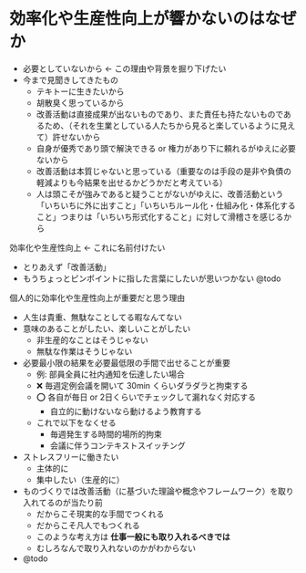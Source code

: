 # 効率化や生産性向上が響かないのはなぜか
- 必要としていないから ← この理由や背景を掘り下げたい
- 今まで見聞きしてきたもの
  - テキトーに生きたいから
  - 胡散臭く思っているから
  - 改善活動は直接成果が出ないものであり、また責任も持たないものであるため、（それを生業としている人たちから見ると楽しているように見えて）許せないから
  - 自身が優秀であり頭で解決できる or 権力があり下に頼れるがゆえに必要ないから
  - 改善活動は本質じゃないと思っている（重要なのは手段の是非や負債の軽減よりも今結果を出せるかどうかだと考えている）
  - 人は頭こそが強みであると疑うことがないがゆえに、改善活動という「いちいちに外に出すこと」「いちいちルール化・仕組み化・体系化すること」つまりは「いちいち形式化すること」に対して滑稽さを感じるから

効率化や生産性向上 ← これに名前付けたい

- とりあえず「改善活動」
- もうちょっとピンポイントに指した言葉にしたいが思いつかない @todo

個人的に効率化や生産性向上が重要だと思う理由

- 人生は貴重、無駄なことしてる暇なんてない
- 意味のあることがしたい、楽しいことがしたい
  - 非生産的なことはそうじゃない
  - 無駄な作業はそうじゃない
- 必要最小限の結果を必要最低限の手間で出せることが重要
  - 例: 部員全員に社内通知を伝達したい場合
  - :x: 毎週定例会議を開いて 30min くらいダラダラと拘束する
  - :o: 各自が毎日 or 2日くらいでチェックして漏れなく対応する
    - 自立的に動けないなら動けるよう教育する
  - これで以下をなくせる
    - 毎週発生する時間的場所的拘束
    - 会議に伴うコンテキストスイッチング
- ストレスフリーに働きたい
  - 主体的に
  - 集中したい（生産的に）
- ものづくりでは改善活動（に基づいた理論や概念やフレームワーク）を取り入れてるのが当たり前
  - だからこそ現実的な手間でつくれる
  - だからこそ凡人でもつくれる
  - このような考え方は **仕事一般にも取り入れるべきでは**
  - むしろなんで取り入れないのかがわからない
- @todo
